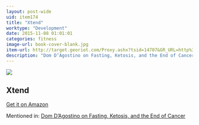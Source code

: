 ```yaml
---
layout: post-wide
uid: item174
title: "Xtend"
worktype: "Development"
date: 2015-11-08 01:01:01
categories: fitness
image-url: book-cover-blank.jpg
item-url: http://target.georiot.com/Proxy.ashx?tsid=14707&GR_URL=http%3A%2F%2Fwww.amazon.com%2FScivation-Intra-Workout-Catalyst-Watermelon-Servings%2Fdp%2FB005CH0DT4
description: "Dom D’Agostino on Fasting, Ketosis, and the End of Cancer"
---
```

<a href="http://target.georiot.com/Proxy.ashx?tsid=14707&GR_URL=http%3A%2F%2Fwww.amazon.com%2FScivation-Intra-Workout-Catalyst-Watermelon-Servings%2Fdp%2FB005CH0DT4" target="blank"><img src="../../../../img/thumbs/book-cover-blank.jpg" class="prod-img"></a>
<h2>Xtend</h2>
<p><a href="http://target.georiot.com/Proxy.ashx?tsid=14707&GR_URL=http%3A%2F%2Fwww.amazon.com%2FScivation-Intra-Workout-Catalyst-Watermelon-Servings%2Fdp%2FB005CH0DT4" target="blank">Get it on Amazon</a><p>
<p>Mentioned in: <a href="http://fourhourworkweek.com/2015/11/03/dominic-dagostino/" target="blank">Dom D’Agostino on Fasting, Ketosis, and the End of Cancer</a></p>
